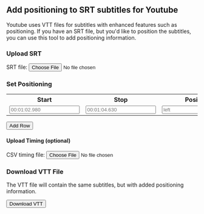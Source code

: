 ## Add positioning to SRT subtitles for Youtube

Youtube uses VTT files for subtitles with enhanced features such as positioning. If you have an SRT file, but you'd like to position the subtitles, you can use this tool to add positioning information.

### Upload SRT

<label for="srtfile">SRT file:</label>
<input type="file" name="srtfile" id="srtupload">

### Set Positioning

<table id="timingtable">
<tr><th>Start</th><th>Stop</th><th>Position</th></tr>
<tr id="firstrow">
<td><input type="text" id="start1" name="start" placeholder="00:01:02.980" /></td>
<td><input type="text" id="stop1" name="end" placeholder="00:01:04.630" /></td>
<td><input type="text" id="position1" name="position" placeholder="left" /></td>
</tr>
</table>

<button id="add-row">Add Row</button>

#### Upload Timing (optional)

<label for="timingcsv">CSV timing file:</label>
<input type="file" name="timingcsv" id="timingupload">

### Download VTT File

The VTT file will contain the same subtitles, but with added positioning information.

<button id="convert">Download VTT</button>

<script>
(function() {
  var srtfile = 'captions.srt';
  document.querySelector('#srtupload').addEventListener('change', handleSrtUpload, false);
  document.querySelector('#add-row').addEventListener('click', addPositioningRow, false);

  var reader = new FileReader();
  reader.onload = handleSrtRead;

  function handleSrtUpload(event) {
    var file = event.target.files[0];
    reader.readAsText(file);
  }

  var rowcount = 1;
  function addPositioningRow(event) {
    row = document.querySelector('#timingtable').insertRow(-1);
    var cell1 = row.insertCell(0);
    var cell2 = row.insertCell(1);
    var cell3 = row.insertCell(2);
    rowcount++;
    cell1.innerHTML = '<input type="text" id="start'+rowcount+'" name="start" placeholder="00:01:02.980" />';
    cell2.innerHTML = '<input type="text" id="stop'+rowcount+'" name="start" placeholder="00:01:04.630" />';
    cell3.innerHTML = '<input type="text" id="position'+rowcount+'" name="start" placeholder="left" />';
  }
  
  function handleSrtRead(event) {
    var save = JSON.parse(event.target.result);
    window.localStorage.setItem(srtfile, JSON.stringify(save));
  }
  
  function getsrt() {
    return JSON.parse(localStorage.getItem(srtfile))
  }

})();
</script>
